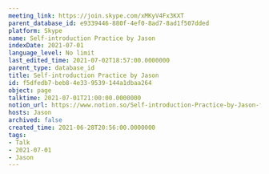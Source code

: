 ```yaml
---
meeting_link: https://join.skype.com/xMKyV4Fx3KXT
parent_database_id: e9339446-880f-4ef0-8ad7-8ad1f507dded
platform: Skype
name: Self-introduction Practice by Jason
indexDate: 2021-07-01
language_level: No limit
last_edited_time: 2021-07-02T18:57:00.0000000
parent_type: database_id
title: Self-introduction Practice by Jason
id: f5dfedb7-beb8-4e33-9539-144a1dbaa264
object: page
talktime: 2021-07-01T21:00:00.0000000
notion_url: https://www.notion.so/Self-introduction-Practice-by-Jason-f5dfedb7beb84e339539144a1dbaa264
hosts: Jason
archived: false
created_time: 2021-06-28T20:56:00.0000000
tags:
- Talk
- 2021-07-01
- Jason
---
```







